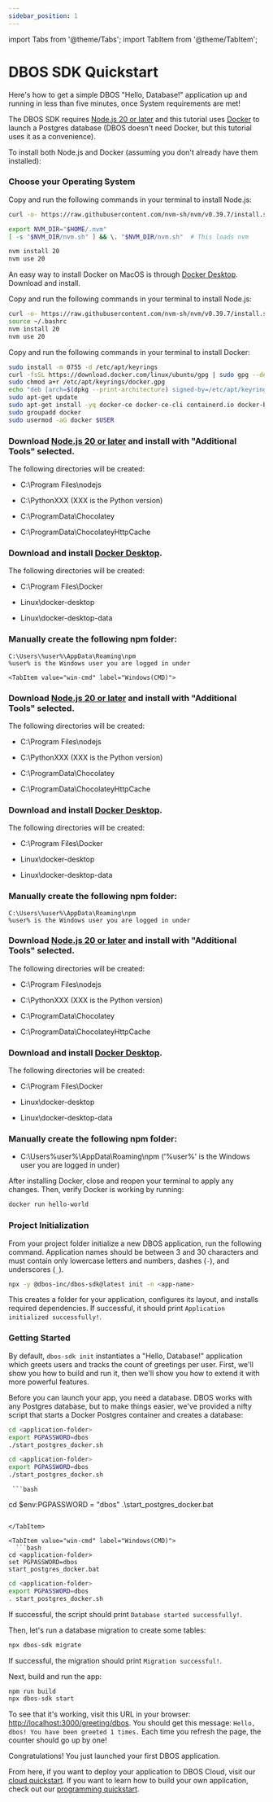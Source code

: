```yaml
---
sidebar_position: 1
---
```


import Tabs from '@theme/Tabs';
import TabItem from '@theme/TabItem';

# DBOS SDK Quickstart

Here's how to get a simple DBOS "Hello, Database!" application up and running in less than five minutes, once System requirements are met!

The DBOS SDK requires [Node.js 20 or later](https://nodejs.org/en) and this tutorial uses [Docker](https://www.docker.com/) to launch a Postgres database (DBOS doesn't need Docker, but this tutorial uses it as a convenience).

To install both Node.js and Docker (assuming you don't already have them installed):

### Choose your Operating System

<Tabs groupId="operating-systems">
  <TabItem value="mac" label="macOS">
	  
Copy and run the following commands in your terminal to install Node.js:

   ```bash
curl -o- https://raw.githubusercontent.com/nvm-sh/nvm/v0.39.7/install.sh | bash

export NVM_DIR="$HOME/.nvm"
[ -s "$NVM_DIR/nvm.sh" ] && \. "$NVM_DIR/nvm.sh"  # This loads nvm

nvm install 20
nvm use 20
   ```

   An easy way to install Docker on MacOS is through [Docker Desktop](https://docs.docker.com/desktop/install/mac-install/).
   Download and install.
   
  </TabItem>
  <TabItem value="ubuntu" label="Ubuntu">
	  
  Copy and run the following commands in your terminal to install Node.js:
  
   ```bash
curl -o- https://raw.githubusercontent.com/nvm-sh/nvm/v0.39.7/install.sh | bash
source ~/.bashrc
nvm install 20
nvm use 20
   ```

  Copy and run the following commands in your terminal to install Docker:
  
   ```bash
sudo install -m 0755 -d /etc/apt/keyrings
curl -fsSL https://download.docker.com/linux/ubuntu/gpg | sudo gpg --dearmor -o /etc/apt/keyrings/docker.gpg
sudo chmod a+r /etc/apt/keyrings/docker.gpg
echo "deb [arch=$(dpkg --print-architecture) signed-by=/etc/apt/keyrings/docker.gpg] https://download.docker.com/linux/ubuntu $(. /etc/os-release && echo "$VERSION_CODENAME") stable" | sudo tee /etc/apt/sources.list.d/docker.list > /dev/null
sudo apt-get update
sudo apt-get install -yq docker-ce docker-ce-cli containerd.io docker-buildx-plugin docker-compose-plugin
sudo groupadd docker
sudo usermod -aG docker $USER
   ```

  </TabItem>
  <TabItem value="win-ps" label="Windows(PS)">

  ### Download [Node.js 20 or later](https://nodejs.org/en) and install with "Additional Tools" selected.
	
  The following directories will be created:
  
  - C:\Program Files\nodejs
 
  - C:\PythonXXX (XXX is the Python version)
 
  - C:\ProgramData\Chocolatey
 
  - C:\ProgramData\ChocolateyHttpCache
	
  ### Download and install [Docker Desktop](https://docs.docker.com/desktop/install/mac-install/).  

  The following directories will be created:
  
  - C:\Program Files\Docker
 
  - Linux\docker-desktop
 
  - Linux\docker-desktop-data
	
  ### Manually create the following npm folder:
 
	C:\Users\%user%\AppData\Roaming\npm
	%user% is the Windows user you are logged in under

  </TabItem>
 
	<TabItem value="win-cmd" label="Windows(CMD)">
	
  ### Download [Node.js 20 or later](https://nodejs.org/en) and install with "Additional Tools" selected.
	
  The following directories will be created:
  
  - C:\Program Files\nodejs
 
  - C:\PythonXXX (XXX is the Python version)
 
  - C:\ProgramData\Chocolatey
 
  - C:\ProgramData\ChocolateyHttpCache
	
  ### Download and install [Docker Desktop](https://docs.docker.com/desktop/install/mac-install/).  

  The following directories will be created:
  
  - C:\Program Files\Docker
 
  - Linux\docker-desktop
 
  - Linux\docker-desktop-data
	
  ### Manually create the following npm folder:
 
	C:\Users\%user%\AppData\Roaming\npm
	%user% is the Windows user you are logged in under
	
  </TabItem>
	
  <TabItem value="win-wsl" label="Windows(WSL)">
	
  ### Download [Node.js 20 or later](https://nodejs.org/en) and install with "Additional Tools" selected.
	
  The following directories will be created:
  
  - C:\Program Files\nodejs
 
  - C:\PythonXXX (XXX is the Python version)
 
  - C:\ProgramData\Chocolatey
 
  - C:\ProgramData\ChocolateyHttpCache
	
  ### Download and install [Docker Desktop](https://docs.docker.com/desktop/install/mac-install/).  

  The following directories will be created:
  
  - C:\Program Files\Docker
 
  - Linux\docker-desktop
 
  - Linux\docker-desktop-data
	
  ### Manually create the following npm folder:
 
 - C:\Users\%user%\AppData\Roaming\npm ('%user%' is the Windows user you are logged in under)
  
  </TabItem>
   
</Tabs>

After installing Docker, close and reopen your terminal to apply any changes. Then, verify Docker is working by running:

   ```bash
docker run hello-world
   ```

### Project Initialization

From your project folder initialize a new DBOS application, run the following command.
Application names should be between 3 and 30 characters and must contain only lowercase letters and numbers, dashes (`-`), and underscores (`_`).

   ```bash
npx -y @dbos-inc/dbos-sdk@latest init -n <app-name>
   ```

This creates a folder for your application, configures its layout, and installs required dependencies.
If successful, it should print `Application initialized successfully!`.

### Getting Started

By default, `dbos-sdk init` instantiates a "Hello, Database!" application which greets users and tracks the count of greetings per user.
First, we'll show you how to build and run it, then we'll show you how to extend it with more powerful features.

Before you can launch your app, you need a database.
DBOS works with any Postgres database, but to make things easier, we've provided a nifty script that starts a Docker Postgres container and creates a database:

<Tabs groupId="operating-systems">
  <TabItem value="mac" label="macOS">
	  
   ```bash
cd <application-folder>
export PGPASSWORD=dbos
./start_postgres_docker.sh
   ```
  </TabItem>
    <TabItem value="ubuntu" label="Ubuntu">
	    
   ```bash
cd <application-folder>
export PGPASSWORD=dbos
./start_postgres_docker.sh
   ```
  </TabItem>
  
  <TabItem value="win-ps" label="Windows(PS)">
  
     ```bash
cd <application-folder>
$env:PGPASSWORD = "dbos"
.\start_postgres_docker.bat
   ```
  
  </TabItem>
  
  <TabItem value="win-cmd" label="Windows(CMD)">
     ```bash
cd <application-folder>
set PGPASSWORD=dbos
start_postgres_docker.bat
   ```
  
  </TabItem>
  
  <TabItem value="win-wsl" label="Windows(WSL)">
 
   ```bash
cd <application-folder>
export PGPASSWORD=dbos
. start_postgres_docker.sh
   ```  
  </TabItem>
</Tabs>

If successful, the script should print `Database started successfully!`.

Then, let's run a database migration to create some tables:

   ```bash
npx dbos-sdk migrate
   ```

If successful, the migration should print `Migration successful!`.

Next, build and run the app:

   ```bash
npm run build
npx dbos-sdk start
   ```

To see that it's working, visit this URL in your browser: [http://localhost:3000/greeting/dbos](http://localhost:3000/greeting/dbos).  You should get this message: `Hello, dbos! You have been greeted 1 times.` Each time you refresh the page, the counter should go up by one!

Congratulations!  You just launched your first DBOS application.

From here, if you want to deploy your application to DBOS Cloud, visit our [cloud quickstart](./quickstart-cloud.md).
If you want to learn how to build your own application, check out our [programming quickstart](./quickstart-programming.md).
